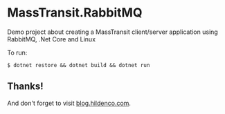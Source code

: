 # MassTransit.RabbitMQ
Demo project about creating a MassTransit client/server application using RabbitMQ, .Net Core and Linux

To run:

	$ dotnet restore && dotnet build && dotnet run


## Thanks!
And don't forget to visit [blog.hildenco.com](https://blog.hildenco.com).
